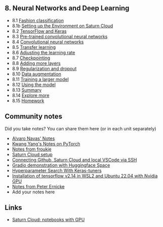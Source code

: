 ## 8. Neural Networks and Deep Learning

- 8.1 [Fashion classification](01-fashion-classification.md)
- 8.1b [Setting up the Environment on Saturn Cloud](01b-saturn-cloud.md)
- 8.2 [TensorFlow and Keras](02-tensorflow-keras.md)
- 8.3 [Pre-trained convolutional neural networks](03-pretrained-models.md)
- 8.4 [Convolutional neural networks](04-conv-neural-nets.md)
- 8.5 [Transfer learning](05-transfer-learning.md)
- 8.6 [Adjusting the learning rate](06-learning-rate.md)
- 8.7 [Checkpointing](07-checkpointing.md)
- 8.8 [Adding more layers](08-more-layers.md)
- 8.9 [Regularization and dropout](09-dropout.md)
- 8.10 [Data augmentation](10-augmentation.md)
- 8.11 [Training a larger model](11-large-model.md)
- 8.12 [Using the model](12-using-model.md)
- 8.13 [Summary](13-summary.md)
- 8.14 [Explore more](14-explore-more.md)
- 8.15 [Homework](homework.md)

## Community notes

Did you take notes? You can share them here (or in each unit separately)

* [Alvaro Navas' Notes](https://github.com/ziritrion/ml-zoomcamp/blob/main/notes/08_deep_learning.md)
* [Kwang Yang's Notes on PyTorch](https://github.com/kwangyy/ml-zoomcamp/blob/main/Week%208%20Code/Week%208%20-%20Deep%20Learning%20but%20PyTorch.ipynb)
* [Notes from froukje](https://github.com/froukje/ml-zoomcamp/blob/main/week8/Lecture_week_8.ipynb)
* [Saturn Cloud setup](https://github.com/dimzachar/mlzoomcamp/blob/master/Notes/saturn.md)
* [Connecting Github, Saturn Cloud and local VSCode via SSH](https://github.com/MemoonaTahira/MLZoomcamp2022/tree/main/Notes/Week_8-Deep_Learning)
* [Gradio demonstration with Huggingface Space](https://github.com/yusyel/guides/tree/master/huggingface#gradio-demonstration-with-huggingface-space)
* [Hyperparameter Search With Keras-tuners](https://github.com/yusyel/guides/tree/master/keras%20tuner)
* [Installation of tensorflow v2.14 in WSL2 and Ubuntu 22.04 with Nvidia GPU](https://github.com/ellacharmed/machine-learning-zoomcamp/blob/master/08-deep-learning/install.md)
* [Notes from Peter Ernicke](https://knowmledge.com/category/courses/ml-zoomcamp/deep-learning/)
* Add your notes here

## Links

* [Saturn Cloud: notebooks with GPU](https://bit.ly/saturn-mlzoomcamp)
